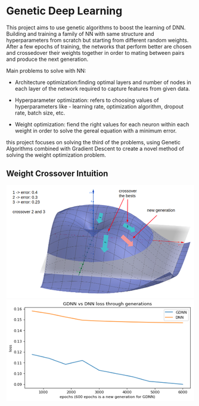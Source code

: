 # Genetic Deep Learning
This project aims to use genetic algorithms to boost the learning of DNN.  Building and training a family  of NN with same structure and hyperparameters from scratch but starting from different random weights.   After a few epochs of training, the networks that perform better are chosen and crossedover their weights together in order to mating between pairs and produce the next generation. 

Main problems to solve with NN:

- Architecture optimization:finding optimal layers and number of nodes in each layer of the network required to capture features from given data.
- Hyperparameter optimization: refers to choosing values of hyperparameters like - learning rate, optimization algorithm, dropout rate, batch size, etc. 

- Weight optimization: fiend the right values for each neuron within each weight in order to solve the gereal equation with a minimum error.

this project focuses on solving the third of the problems, using Genetic Algorithms combined with Gradient Descent to create a novel method of solving the weight optimization problem.


## Weight Crossover Intuition
![](img/image1.png)
![](img/loss.png)


